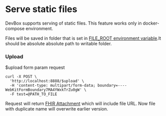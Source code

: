 # Serve static files

DevBox supports serving of static files. This feature works only in docker-compose environment.

Files will be saved in folder that is set in [FILE\_ROOT environment variable](https://github.com/Aidbox/devbox/search?l=YAML&q=FILE_ROOT).It should be absolute absolute path to writable folder.

### Upload

$upload form param request

```text
curl -X POST \
  'http://localhost:8888/$upload' \
  -H 'content-type: multipart/form-data; boundary=----WebKitFormBoundary7MA4YWxkTrZu0gW' \
  -F test=@PATH_TO_FILE
```

Request will return [FHIR Attachment](https://www.hl7.org/fhir/datatypes.html#attachment) which will include file URL. Now file with duplicate name will overwrite earlier version. 





